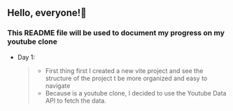 ## Hello, everyone!👋

### This README file will be used to document my progress on my youtube clone

- Day 1: 
    > - First thing first I created a new vite project and see the structure of the project t be more organized and easy to navigate
    > - Because is a youtube clone, I decided to use the Youtube Data API to fetch the data. 